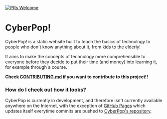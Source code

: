 [![PRs Welcome](https://img.shields.io/badge/PRs-welcome-brightgreen.svg?style=flat-square)](https://makeapullrequest.com) 

# CyberPop!

CyberPop! is a static website built to teach the basics of technology to people who don't know anything about it, from kids to the elderly!

It aims to make the concepts of technology more comprehensible to everyone before they decide to put their time (and money) into learning it, for example through a course.

**Check [CONTRIBUTING.md](CONTRIBUTING.md) if you want to contribute to this project!!**

### How do I check out how it looks?

CyberPop is currently in development, and therefore isn't currently available anywhere on the Internet, with the exception of [GitHub Pages](https://tttaevas.github.io/CyberPop/) which updates itself everytime commits are pushed to [CyberPop's repository](https://github.com/TTTaevas/CyberPop).
